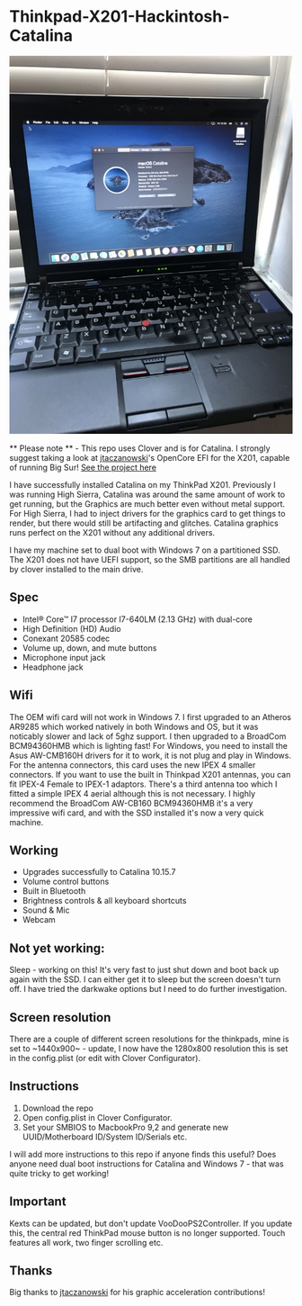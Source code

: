# Thinkpad-X201-Hackintosh-Catalina

![Thinkpad X201 i7 Catalina OS hackintosh](/Thinkpad-X201-i7-Catalina-OS-hackintosh.JPG)

** Please note ** - This repo uses Clover and is for Catalina. I strongly suggest taking a look at [jtaczanowski](https://github.com/jtaczanowski)'s OpenCore EFI for the X201, capable of running Big Sur! [See the project here](https://github.com/jtaczanowski/ThinkPad-X201-Arrandale-macOS-OpenCore)

I have successfully installed Catalina on my ThinkPad X201. Previously I was running High Sierra, Catalina was around the same amount of work to get running, but the Graphics are much better even without metal support. For High Sierra, I had to inject drivers for the graphics card to get things to render, but there would still be artifacting and glitches. Catalina graphics runs perfect on the X201 without any additional drivers.

I have my machine set to dual boot with Windows 7 on a partitioned SSD. The X201 does not have UEFI support, so the SMB partitions are all handled by clover installed to the main drive.

## Spec ##

- Intel® Core™ I7 processor I7-640LM (2.13 GHz) with dual-core
- High Definition (HD) Audio
- Conexant 20585 codec
- Volume up, down, and mute buttons
- Microphone input jack
- Headphone jack

## Wifi ##

The OEM wifi card will not work in Windows 7. I first upgraded to an Atheros AR9285 which worked natively in both Windows and OS, but it was noticably slower and lack of 5ghz support. I then upgraded to a BroadCom BCM94360HMB which is lighting fast! For Windows, you need to install the Asus AW-CMB160H drivers for it to work, it is not plug and play in Windows. For the antenna connectors, this card uses the new IPEX 4 smaller connectors. If you want to use the built in Thinkpad X201 antennas, you can fit IPEX-4 Female to IPEX-1 adaptors. There's a third antenna too which I fitted a simple IPEX 4 aerial although this is not necessary. I highly recommend the BroadCom AW-CB160 BCM94360HMB it's a very impressive wifi card, and with the SSD installed it's now a very quick machine.

## Working ##

- Upgrades successfully to Catalina 10.15.7
- Volume control buttons
- Built in Bluetooth
- Brightness controls & all keyboard shortcuts
- Sound & Mic
- Webcam

## Not yet working: ##

Sleep - working on this! It's very fast to just shut down and boot back up again with the SSD. I can either get it to sleep but the screen doesn't turn off. I have tried the darkwake options but I need to do further investigation.

## Screen resolution ##

There are a couple of different screen resolutions for the thinkpads, mine is set to ~1440x900~ - update, I now have the 1280x800 resolution this is set in the config.plist (or edit with Clover Configurator).

## Instructions ##

1) Download the repo
2) Open config.plist in Clover Configurator. 
3) Set your SMBIOS to MacbookPro 9,2 and generate new UUID/Motherboard ID/System ID/Serials etc.

I will add more instructions to this repo if anyone finds this useful? Does anyone need dual boot instructions for Catalina and Windows 7 - that was quite tricky to get working!

## Important ##

Kexts can be updated, but don't update VooDooPS2Controller. If you update this, the central red ThinkPad mouse button is no longer supported. Touch features all work, two finger scrolling etc.

## Thanks ##

Big thanks to [jtaczanowski](https://github.com/jtaczanowski) for his graphic acceleration contributions!